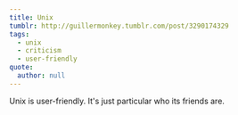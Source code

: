 ```yaml
---
title: Unix
tumblr: http://guillermonkey.tumblr.com/post/3290174329
tags:
  - unix
  - criticism
  - user-friendly
quote:
  author: null
---
```


Unix is user-friendly. It's just particular who its friends are.
